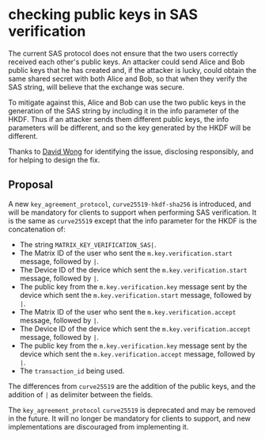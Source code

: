# checking public keys in SAS verification

The current SAS protocol does not ensure that the two users correctly received
each other's public keys.  An attacker could send Alice and Bob public keys
that he has created and, if the attacker is lucky, could obtain the same shared
secret with both Alice and Bob, so that when they verify the SAS string, will
believe that the exchange was secure.

To mitigate against this, Alice and Bob can use the two public keys in the
generation of the SAS string by including it in the info parameter of the HKDF.
Thus if an attacker sends them different public keys, the info parameters will
be different, and so the key generated by the HKDF will be different.

Thanks to [David Wong](https://twitter.com/cryptodavidw) for identifying the
issue, disclosing responsibly, and for helping to design the fix.

## Proposal

A new `key_agreement_protocol`, `curve25519-hkdf-sha256` is introduced, and
will be mandatory for clients to support when performing SAS verification. It
is the same as `curve25519` except that the info parameter for the HKDF is the
concatenation of:

  * The string `MATRIX_KEY_VERIFICATION_SAS|`.
  * The Matrix ID of the user who sent the `m.key.verification.start` message,
    followed by `|`.
  * The Device ID of the device which sent the `m.key.verification.start`
    message, followed by `|`.
  * The public key from the `m.key.verification.key` message sent by the device
    which sent the `m.key.verification.start` message, followed by `|`.
  * The Matrix ID of the user who sent the `m.key.verification.accept` message,
    followed by `|`.
  * The Device ID of the device which sent the `m.key.verification.accept`
    message, followed by `|`.
  * The public key from the `m.key.verification.key` message sent by the device
    which sent the `m.key.verification.accept` message, followed by `|`.
  * The `transaction_id` being used.

The differences from `curve25519` are the addition of the public keys, and the
addition of `|` as delimiter between the fields.

The `key_agreement_protocol` `curve25519` is deprecated and may be removed in
the future.  It will no longer be mandatory for clients to support, and new
implementations are discouraged from implementing it.
